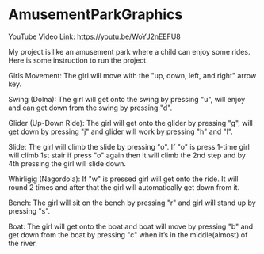 # AmusementParkGraphics

YouTube Video Link: https://youtu.be/WoYJ2nEEFU8

My project is like an amusement park where a child can enjoy some rides. Here is some instruction to run the project.

Girls Movement:
The girl will move with the "up, down, left, and right" arrow key.

Swing (Dolna):
The girl will get onto the swing by pressing "u", will enjoy and can get down from the swing by pressing "d".

Glider (Up-Down Ride):
The girl will get onto the glider by pressing "g", will get down by pressing "j" and glider will work by pressing "h" and "l".

Slide: 
The girl will climb the slide by pressing "o". If "o" is press 1-time girl will climb 1st stair if press "o" again then it will climb the 2nd step and by 4th pressing the girl will slide down.

Whirligig (Nagordola):
If "w" is pressed girl will get onto the ride. It will round 2 times and after that the girl will automatically get down from it. 

Bench:
The girl will sit on the bench by pressing "r" and girl will stand up by pressing "s".

Boat:
The girl will get onto the boat and boat will move by pressing "b" and get down from the boat by pressing "c" when it’s in the middle(almost) of the river.
